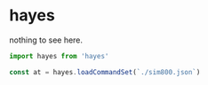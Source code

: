 # hayes

nothing to see here.

```javascript
import hayes from 'hayes'

const at = hayes.loadCommandSet(`./sim800.json`)
```

